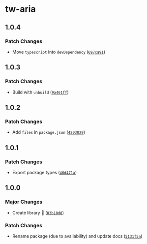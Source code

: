 # tw-aria

## 1.0.4

### Patch Changes

- Move `typescript` into `devDependency` ([`697ca91`](https://github.com/mikededo/tw-aria/commit/697ca9131ace27106edc2e7ef4fb460a71439f71))

## 1.0.3

### Patch Changes

- Build with `unbuild` ([`9a461ff`](https://github.com/mikededo/tw-aria/commit/9a461fff6cc5dbe14d4ef4240918ced5449b3433))

## 1.0.2

### Patch Changes

- Add `files` in `package.json` ([`4203829`](https://github.com/mikededo/tw-aria/commit/4203829938bdb6eca77b8445a95802a118e2add9))

## 1.0.1

### Patch Changes

- Export package types ([`46d471a`](https://github.com/mikededo/tailwindcss-aria/commit/46d471a3e969d90ee35a37ca66a2fab9a17765c9))

## 1.0.0

### Major Changes

- Create library 🎉 ([`03b10d8`](https://github.com/mikededo/tailwindcss-aria/commit/03b10d8039f46163cceb00cbdf641ce0cd299d7e))

### Patch Changes

- Rename package (due to availability) and update docs ([`5131f5a`](https://github.com/mikededo/tailwindcss-aria/commit/5131f5a3433da29653732421dd68d495cd804c0b))
